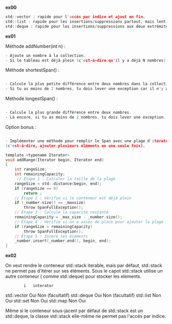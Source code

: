 **ex00**

```c
std::vector : rapide pour l'accès par indice et ajout en fin.
std::list : rapide pour les insertions/suppressions partout, mais lent pour l'accès par indice.
std::deque : rapide pour les insertions/suppressions aux deux extrémités, mais un peu moins performant pour l'accès par indice que std::vector.
```

**ex01**

Méthode addNumber(int n) : 

```c
- Ajoute un nombre à la collection.
- Si le tableau est déjà plein (c'est-à-dire qu'il y a déjà N nombres), il doit lever une exception.
```

Méthode shortestSpan() :

```c

- Calcule la plus petite différence entre deux nombres dans la collection.
- Si tu as moins de 2 nombres, tu dois lever une exception car il n'y a pas assez d'éléments pour calculer un écart.

```


Méthode longestSpan() :

```c

- Calcule la plus grande différence entre deux nombres.
- Là encore, si tu as moins de 2 nombres, tu dois lever une exception.

```

Option bonus :

```c

- Implémenter une méthode pour remplir le Span avec une plage d'itérateurs 
(c'est-à-dire, ajouter plusieurs éléments en une seule fois).

template <typename Iterator>
void addRange(Iterator begin, Iterator end)
{
	int	rangeSize;
	int remainingCapacity;
	 // Étape 1 : Calculer la taille de la plage
	rangeSize = std::distance(begin, end);
	if (rangeSize == 0) 
        return ;
	// Étape 2 : Vérifie si le conteneur est déjà plein
	if (_number.size() == _maxsize)
		throw SpanFullException();
	// Étape 3 : Calcule la capacité restante
	remainingCapacity = _max_size - _number.size();
	// Étape 4 : Vérifie si on a assez de place pour ajouter la plage
	if (rangeSize > remainingCapacity)
		throw SpanFullException();
	// Étape 5 : Insère les éléments
	_number.insert(_number.end(), begin, end);
}

```

**ex02**

On veut rendre le conteneur std::stack iterable, mais par défaut, 
std::stack ne permet pas d'itérer sur ses éléments.
Sous le capot std::stack utilise un autre conteneur ( comme std::deque) pour 
stocker les elements.

            i   interator
std::vector	Oui	Non (facultatif)
std::deque	Oui	Non (facultatif)
std::list	Non	Oui
std::set	Non	Oui
std::map	Non	Oui

Même si le conteneur sous-jacent par défaut de std::stack est un std::deque, la classe std::stack elle-même ne permet pas l'accès par indice.



